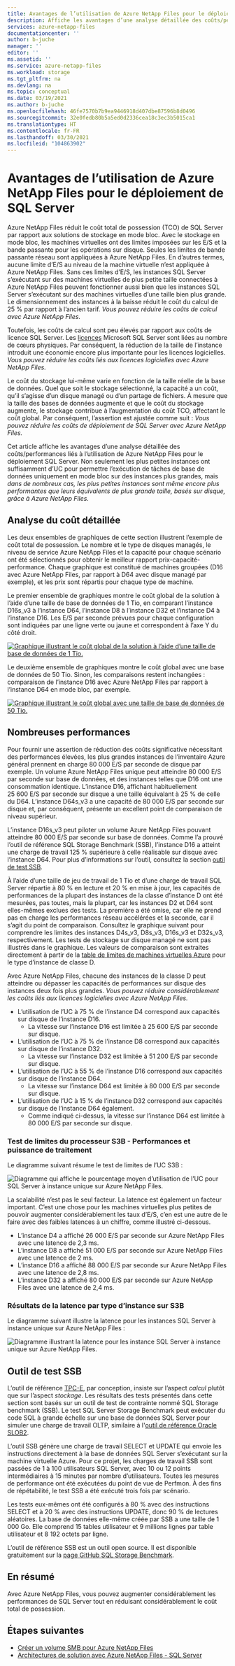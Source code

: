 ```yaml
---
title: Avantages de l’utilisation de Azure NetApp Files pour le déploiement de SQL Server | Microsoft Docs
description: Affiche les avantages d’une analyse détaillée des coûts/performances liés à l’utilisation de Azure NetApp Files pour le déploiement SQL Server.
services: azure-netapp-files
documentationcenter: ''
author: b-juche
manager: ''
editor: ''
ms.assetid: ''
ms.service: azure-netapp-files
ms.workload: storage
ms.tgt_pltfrm: na
ms.devlang: na
ms.topic: conceptual
ms.date: 03/19/2021
ms.author: b-juche
ms.openlocfilehash: 46fe7570b7b9ea9446918d407dbe87596b8d0496
ms.sourcegitcommit: 32e0fedb80b5a5ed0d2336cea18c3ec3b5015ca1
ms.translationtype: HT
ms.contentlocale: fr-FR
ms.lasthandoff: 03/30/2021
ms.locfileid: "104863902"
---
```

#  <a name="benefits-of-using-azure-netapp-files-for-sql-server-deployment"></a>Avantages de l’utilisation de Azure NetApp Files pour le déploiement de SQL Server

Azure NetApp Files réduit le coût total de possession (TCO) de SQL Server par rapport aux solutions de stockage en mode bloc.  Avec le stockage en mode bloc, les machines virtuelles ont des limites imposées sur les E/S et la bande passante pour les opérations sur disque. Seules les limites de bande passante réseau sont appliquées à Azure NetApp Files.  En d’autres termes, aucune limite d’E/S au niveau de la machine virtuelle n’est appliquée à Azure NetApp Files. Sans ces limites d’E/S, les instances SQL Server s’exécutant sur des machines virtuelles de plus petite taille connectées à Azure NetApp Files peuvent fonctionner aussi bien que les instances SQL Server s’exécutant sur des machines virtuelles d’une taille bien plus grande. Le dimensionnement des instances à la baisse réduit le coût du calcul de 25 % par rapport à l’ancien tarif.  *Vous pouvez réduire les coûts de calcul avec Azure NetApp Files.*  

Toutefois, les coûts de calcul sont peu élevés par rapport aux coûts de licence SQL Server.  Les [licences](https://download.microsoft.com/download/B/C/0/BC0B2EA7-D99D-42FB-9439-2C56880CAFF4/SQL_Server_2017_Licensing_Datasheet.pdf) Microsoft SQL Server sont liées au nombre de cœurs physiques. Par conséquent, la réduction de la taille de l’instance introduit une économie encore plus importante pour les licences logicielles. *Vous pouvez réduire les coûts liés aux licences logicielles avec Azure NetApp Files.*

Le coût du stockage lui-même varie en fonction de la taille réelle de la base de données. Quel que soit le stockage sélectionné, la capacité a un coût, qu’il s’agisse d’un disque managé ou d’un partage de fichiers.  À mesure que la taille des bases de données augmente et que le coût du stockage augmente, le stockage contribue à l’augmentation du coût TCO, affectant le coût global.  Par conséquent, l’assertion est ajustée comme suit : *Vous pouvez réduire les coûts de déploiement de SQL Server avec Azure NetApp Files.* 

Cet article affiche les avantages d’une analyse détaillée des coûts/performances liés à l’utilisation de Azure NetApp Files pour le déploiement SQL Server. Non seulement les plus petites instances ont suffisamment d’UC pour permettre l’exécution de tâches de base de données uniquement en mode bloc sur des instances plus grandes, mais *dans de nombreux cas, les plus petites instances sont même encore plus performantes que leurs équivalents de plus grande taille, basés sur disque, grâce à Azure NetApp Files.* 

## <a name="detailed-cost-analysis"></a>Analyse du coût détaillée 

Les deux ensembles de graphiques de cette section illustrent l’exemple de coût total de possession.  Le nombre et le type de disques managés, le niveau de service Azure NetApp Files et la capacité pour chaque scénario ont été sélectionnés pour obtenir le meilleur rapport prix-capacité-performance.  Chaque graphique est constitué de machines groupées (D16 avec Azure NetApp Files, par rapport à D64 avec disque managé par exemple), et les prix sont répartis pour chaque type de machine.  

Le premier ensemble de graphiques montre le coût global de la solution à l’aide d’une taille de base de données de 1 Tio, en comparant l’instance D16s_v3 à l’instance D64, l’instance D8 à l’instance D32 et l’instance D4 à l’instance D16. Les E/S par seconde prévues pour chaque configuration sont indiquées par une ligne verte ou jaune et correspondent à l’axe Y du côté droit.

[ ![Graphique illustrant le coût global de la solution à l’aide d’une taille de base de données de 1 Tio. ](../media/azure-netapp-files/solution-sql-server-cost-1-tib.png)](../media/azure-netapp-files/solution-sql-server-cost-1-tib.png#lightbox)


Le deuxième ensemble de graphiques montre le coût global avec une base de données de 50 Tio. Sinon, les comparaisons restent inchangées : comparaison de l’instance D16 avec Azure NetApp Files par rapport à l’instance D64 en mode bloc, par exemple. 

[ ![Graphique illustrant le coût global avec une taille de base de données de 50 Tio.](../media/azure-netapp-files/solution-sql-server-cost-50-tib.png) ](../media/azure-netapp-files/solution-sql-server-cost-50-tib.png#lightbox)
 
## <a name="performance-and-lots-of-it"></a>Nombreuses performances  

Pour fournir une assertion de réduction des coûts significative nécessitant des performances élevées, les plus grandes instances de l’inventaire Azure général prennent en charge 80 000 E/S par seconde de disque par exemple. Un volume Azure NetApp Files unique peut atteindre 80 000 E/S par seconde sur base de données, et des instances telles que D16 ont une consommation identique. L’instance D16, affichant habituellement 25 600 E/S par seconde sur disque a une taille équivalant à 25 % de celle du D64.  L’instance D64s_v3 a une capacité de 80 000 E/S par seconde sur disque et, par conséquent, présente un excellent point de comparaison de niveau supérieur.

L’instance D16s_v3 peut piloter un volume Azure NetApp Files pouvant atteindre 80 000 E/S par seconde sur base de données. Comme l’a prouvé l’outil de référence SQL Storage Benchmark (SSB), l’instance D16 a atteint une charge de travail 125 % supérieure à celle réalisable sur disque avec l’instance D64.  Pour plus d’informations sur l’outil, consultez la section [outil de test SSB](#ssb-testing-tool).

À l’aide d’une taille de jeu de travail de 1 Tio et d’une charge de travail SQL Server répartie à 80 % en lecture et 20 % en mise à jour, les capacités de performances de la plupart des instances de la classe d’instance D ont été mesurées, pas toutes, mais la plupart, car les instances D2 et D64 sont elles-mêmes exclues des tests. La première a été omise, car elle ne prend pas en charge les performances réseau accélérées et la seconde, car il s’agit du point de comparaison. Consultez le graphique suivant pour comprendre les limites des instances D4s_v3, D8s_v3, D16s_v3 et D32s_v3, respectivement.  Les tests de stockage sur disque managé ne sont pas illustrés dans le graphique. Les valeurs de comparaison sont extraites directement à partir de la [table de limites de machines virtuelles Azure](../virtual-machines/dv3-dsv3-series.md) pour le type d’instance de classe D.

Avec Azure NetApp Files, chacune des instances de la classe D peut atteindre ou dépasser les capacités de performances sur disque des instances deux fois plus grandes.  *Vous pouvez réduire considérablement les coûts liés aux licences logicielles avec Azure NetApp Files.*  

* L’utilisation de l’UC à 75 % de l’instance D4 correspond aux capacités sur disque de l’instance D16.  
    * La vitesse sur l’instance D16 est limitée à 25 600 E/S par seconde sur disque.  
* L’utilisation de l’UC à 75 % de l’instance D8 correspond aux capacités sur disque de l’instance D32.  
    * La vitesse sur l’instance D32 est limitée à 51 200 E/S par seconde sur disque.  
* L’utilisation de l’UC à 55 % de l’instance D16 correspond aux capacités sur disque de l’instance D64.  
    * La vitesse sur l’instance D64 est limitée à 80 000 E/S par seconde sur disque.  
* L’utilisation de l’UC à 15 % de l’instance D32 correspond aux capacités sur disque de l’instance D64 également.  
    * Comme indiqué ci-dessus, la vitesse sur l’instance D64 est limitée à 80 000 E/S par seconde sur disque.  

### <a name="s3b-cpu-limits-test--performance-versus-processing-power"></a>Test de limites du processeur S3B - Performances et puissance de traitement

Le diagramme suivant résume le test de limites de l’UC S3B :

![Diagramme qui affiche le pourcentage moyen d’utilisation de l’UC pour SQL Server à instance unique sur Azure NetApp Files.](../media/azure-netapp-files/solution-sql-server-single-instance-average-cpu.png)

La scalabilité n’est pas le seul facteur. La latence est également un facteur important.  C’est une chose pour les machines virtuelles plus petites de pouvoir augmenter considérablement les taux d’E/S, c’en est une autre de le faire avec des faibles latences à un chiffre, comme illustré ci-dessous.  

* L’instance D4 a affiché 26 000 E/S par seconde sur Azure NetApp Files avec une latence de 2,3 ms.  
* L’instance D8 a affiché 51 000 E/S par seconde sur Azure NetApp Files avec une latence de 2 ms.  
* L’instance D16 a affiché 88 000 E/S par seconde sur Azure NetApp Files avec une latence de 2,8 ms.
* L’instance D32 a affiché 80 000 E/S par seconde sur Azure NetApp Files avec une latence de 2,4 ms.  

### <a name="s3b-per-instance-type-latency-results"></a>Résultats de la latence par type d’instance sur S3B

Le diagramme suivant illustre la latence pour les instances SQL Server à instance unique sur Azure NetApp Files :

![Diagramme illustrant la latence pour les instance SQL Server à instance unique sur Azure NetApp Files.](../media/azure-netapp-files/solution-sql-server-single-instance-latency.png)

## <a name="ssb-testing-tool"></a>Outil de test SSB 
 
L’outil de référence [TPC-E](http://www.tpc.org/tpce/), par conception, insiste sur l’aspect *calcul* plutôt que sur l’aspect *stockage*. Les résultats des tests présentés dans cette section sont basés sur un outil de test de contrainte nommé SQL Storage benchmark (SSB).  Le test SQL Server Storage Benchmark peut exécuter du code SQL à grande échelle sur une base de données SQL Server pour simuler une charge de travail OLTP, similaire à l'[outil de référence Oracle SLOB2](https://kevinclosson.net/slob/). 

L’outil SSB génère une charge de travail SELECT et UPDATE qui envoie les instructions directement à la base de données SQL Server s’exécutant sur la machine virtuelle Azure.  Pour ce projet, les charges de travail SSB sont passées de 1 à 100 utilisateurs SQL Server, avec 10 ou 12 points intermédiaires à 15 minutes par nombre d’utilisateurs.  Toutes les mesures de performance ont été exécutées du point de vue de Perfmon. À des fins de répétabilité, le test SSB a été exécuté trois fois par scénario. 

Les tests eux-mêmes ont été configurés à 80 % avec des instructions SELECT et à 20 % avec des instructions UPDATE, donc 90 % de lectures aléatoires.  La base de données elle-même créée par SSB a une taille de 1 000 Go. Elle comprend 15 tables utilisateur et 9 millions lignes par table utilisateur et 8 192 octets par ligne. 

L’outil de référence SSB est un outil open source.  Il est disponible gratuitement sur la [page GitHub SQL Storage Benchmark](https://github.com/NetApp/SQL_Storage_Benchmark.git).  


## <a name="in-summary"></a>En résumé  

Avec Azure NetApp Files, vous pouvez augmenter considérablement les performances de SQL Server tout en réduisant considérablement le coût total de possession. 

## <a name="next-steps"></a>Étapes suivantes

* [Créer un volume SMB pour Azure NetApp Files](azure-netapp-files-create-volumes-smb.md) 
* [Architectures de solution avec Azure NetApp Files - SQL Server](azure-netapp-files-solution-architectures.md#sql-server) 


